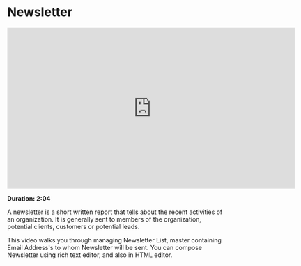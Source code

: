 <!-- add-breadcrumbs -->
<!-- add-breadcrumbs -->
# Newsletter

<iframe width="660" height="371" src="https://www.youtube.com/embed/muLKsCrrDRo" frameborder="0" allowfullscreen></iframe>

**Duration: 2:04**

A newsletter is a short written report that tells about the recent activities of an organization. It is generally sent to members of the organization, potential clients, customers or potential leads.

This video walks you through managing Newsletter List, master containing Email Address's to whom Newsletter will be sent. You can compose Newsletter using rich text editor, and also in HTML editor.
